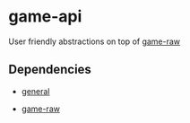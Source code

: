 # game-api

User friendly abstractions on top of [game-raw](https://github.com/RuneSuite/client/tree/master/game-raw)

## Dependencies

* [general](https://github.com/RuneSuite/general)

* [game-raw](https://github.com/RuneSuite/client/tree/master/game-raw)
